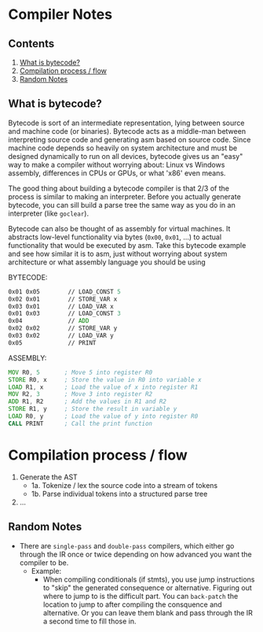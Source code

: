# Compiler Notes

## Contents
1. [What is bytecode?](#what-is-bytecode)
2. [Compilation process / flow](#compilation-process--flow)
3. [Random Notes](#random-notes)

## What is bytecode?
Bytecode is sort of an intermediate representation, lying between source and machine code (or binaries). Bytecode acts as a middle-man between interpreting source code and generating asm based on source code. Since machine code depends so heavily on system architecture and must be designed dynamically to run on all devices, bytecode gives us an "easy" way to make a compiler without worrying about: Linux vs Windows assembly, differences in CPUs or GPUs, or what 'x86' even means.

The good thing about building a bytecode compiler is that 2/3 of the process is similar to making an interpreter. Before you actually generate bytecode, you can sill build a parse tree the same way as you do in an interpreter (like `goclear`).

Bytecode can also be thought of as assembly for virtual machines. It abstracts low-level functionality via bytes (`0x00`, `0x01`, ...) to actual functionality that would be executed by asm. Take this bytecode example and see how similar it is to asm, just without worrying about system architecture or what assembly language you should be using

BYTECODE:

```asm
0x01 0x05        // LOAD_CONST 5
0x02 0x01        // STORE_VAR x
0x03 0x01        // LOAD_VAR x
0x01 0x03        // LOAD_CONST 3
0x04             // ADD
0x02 0x02        // STORE_VAR y
0x03 0x02        // LOAD_VAR y
0x05             // PRINT
```

ASSEMBLY:

```asm
MOV R0, 5       ; Move 5 into register R0
STORE R0, x     ; Store the value in R0 into variable x
LOAD R1, x      ; Load the value of x into register R1
MOV R2, 3       ; Move 3 into register R2
ADD R1, R2      ; Add the values in R1 and R2
STORE R1, y     ; Store the result in variable y
LOAD R0, y      ; Load the value of y into register R0
CALL PRINT      ; Call the print function
```

# Compilation process / flow

1. Generate the AST
    - 1a. Tokenize / lex the source code into a stream of tokens
    - 1b. Parse individual tokens into a structured parse tree
2. ...

## Random Notes
- There are `single-pass` and `double-pass` compilers, which either go through the IR once or twice depending on how advanced you want the compiler to be.
    - Example:
      - When compiling conditionals (if stmts), you use jump instructions to "skip" the generated consequence or alternative. Figuring out where to jump to is the difficult part. You can `back-patch` the location to jump to after compiling the consquence and alternative. Or you can leave them blank and pass through the IR a second time to fill those in.